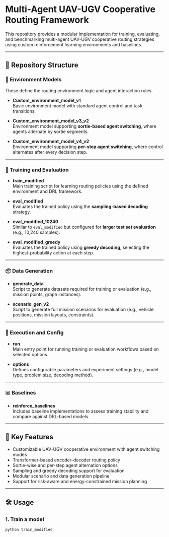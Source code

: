 # Multi-Agent UAV-UGV Cooperative Routing Framework

This repository provides a modular implementation for training, evaluating, and benchmarking multi-agent UAV-UGV cooperative routing strategies using custom reinforcement learning environments and baselines.

---

## 📁 Repository Structure

### 🔧 Environment Models
These define the routing environment logic and agent interaction rules.

- **Custom_environment_model_v1**  
  Basic environment model with standard agent control and task transitions.

- **Custom_environment_model_v3_v2**  
  Environment model supporting **sortie-based agent switching**, where agents alternate by sortie segments.

- **Custom_environment_model_v4_v2**  
  Environment model supporting **per-step agent switching**, where control alternates after every decision step.

---

### 🚀 Training and Evaluation

- **train_modified**  
  Main training script for learning routing policies using the defined environment and DRL framework.

- **eval_modified**  
  Evaluates the trained policy using the **sampling-based decoding** strategy.

- **eval_modified_10240**  
  Similar to `eval_modified` but configured for **larger test set evaluation** (e.g., 10,240 samples).

- **eval_modified_greedy**  
  Evaluates the trained policy using **greedy decoding**, selecting the highest-probability action at each step.

---

### 📦 Data Generation

- **generate_data**  
  Script to generate datasets required for training or evaluation (e.g., mission points, graph instances).

- **scenario_gen_v2**  
  Script to generate full mission scenarios for evaluation (e.g., vehicle positions, mission layouts, constraints).

---

### 🧪 Execution and Config

- **run**  
  Main entry point for running training or evaluation workflows based on selected options.

- **options**  
  Defines configurable parameters and experiment settings (e.g., model type, problem size, decoding method).

---

### 📊 Baselines

- **reinforce_baselines**  
  Includes baseline implementations to assess training stability and compare against DRL-based models.

---

## 🧠 Key Features

- Customizable UAV-UGV cooperative environment with agent switching modes
- Transformer-based encoder-decoder routing policy
- Sortie-wise and per-step agent alternation options
- Sampling and greedy decoding support for evaluation
- Modular scenario and data generation pipeline
- Support for risk-aware and energy-constrained mission planning

---

## 🛠️ Usage

### 1. Train a model
```bash
python train_modified
